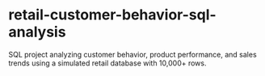 # retail-customer-behavior-sql-analysis
SQL project analyzing customer behavior, product performance, and sales trends using a simulated retail database with 10,000+ rows.
